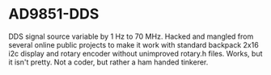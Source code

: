 # AD9851-DDS
DDS signal source variable by 1 Hz to 70 MHz. 
Hacked and mangled from several online public projects to make it work with standard backpack 2x16 i2c display and rotary encoder without unimproved rotary.h files. Works, but it isn't pretty. Not a coder, but rather a ham handed tinkerer.
